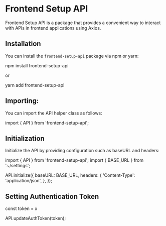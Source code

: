 # Frontend Setup API

Frontend Setup API is a package that provides a convenient way to interact with APIs in frontend applications using Axios.

## Installation

You can install the `frontend-setup-api` package via npm or yarn:

npm install frontend-setup-api

or

yarn add frontend-setup-api

## Importing:

You can import the API helper class as follows:

import { API } from 'frontend-setup-api';

## Initialization

Initialize the API by providing configuration such as baseURL and headers:

import { API } from 'frontend-setup-api';
import { BASE_URL } from '~/settings';

API.initialize({
baseURL: BASE_URL,
headers: {
'Content-Type': 'application/json',
},
});

## Setting Authentication Token

const token = x

API.updateAuthToken(token);
